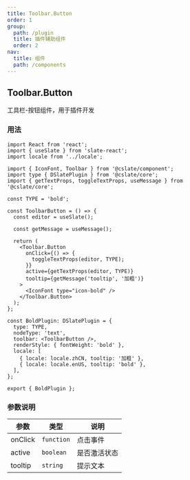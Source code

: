```yaml
---
title: Toolbar.Button
order: 1
group:
  path: /plugin
  title: 插件辅助组件
  order: 2
nav:
  title: 组件
  path: /components
---
```


## Toolbar.Button

工具栏-按钮组件，用于插件开发

### 用法

```tsx | pure
import React from 'react';
import { useSlate } from 'slate-react';
import locale from '../locale';

import { IconFont, Toolbar } from '@cslate/component';
import type { DSlatePlugin } from '@cslate/core';
import { getTextProps, toggleTextProps, useMessage } from '@cslate/core';

const TYPE = 'bold';

const ToolbarButton = () => {
  const editor = useSlate();

  const getMessage = useMessage();

  return (
    <Toolbar.Button
      onClick={() => {
        toggleTextProps(editor, TYPE);
      }}
      active={getTextProps(editor, TYPE)}
      tooltip={getMessage('tooltip', '加粗')}
    >
      <IconFont type="icon-bold" />
    </Toolbar.Button>
  );
};

const BoldPlugin: DSlatePlugin = {
  type: TYPE,
  nodeType: 'text',
  toolbar: <ToolbarButton />,
  renderStyle: { fontWeight: 'bold' },
  locale: [
    { locale: locale.zhCN, tooltip: '加粗' },
    { locale: locale.enUS, tooltip: 'bold' },
  ],
};

export { BoldPlugin };
```

### 参数说明

| 参数    | 类型       | 说明         |
| ------- | ---------- | ------------ |
| onClick | `function` | 点击事件     |
| active  | `boolean`  | 是否激活状态 |
| tooltip | `string`   | 提示文本     |

